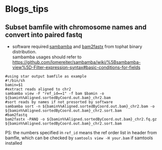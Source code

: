 # Blogs_tips
## Subset bamfile with chromosome names and convert into paired fastq  
* software required:[sambamba](https://github.com/lomereiter/sambamba) and [bam2fastx](https://github.com/infphilo/tophat) from tophat binary distribution.<br>
sambamba usages should refer to https://github.com/lomereiter/sambamba/wiki/%5Bsambamba-view%5D-Filter-expression-syntax#basic-conditions-for-fields

```shell 
#using star output bamfile as example 
#!/bin/sh
bamin=$1
#extract reads aligned to chr2
sambamba view -F "ref_id==1" -f bam $bamin -o ${bamin%%Aligned.sortedByCoord.out.bam}_chr2.bam
#sort reads by names if not presorted by software
sambamba sort -n ${bamin%%Aligned.sortedByCoord.out.bam}_chr2.bam -o ${bamin%%Aligned.sortedByCoord.out.bam}_chr2.sort.bam
#bam2fastq
bam2fastx -PANQ -o ${bamin%%Aligned.sortedByCoord.out.bam}_chr2.fq.gz ${bamin%%Aligned.sortedByCoord.out.bam}_chr2.sort.bam

```
PS: the numbers specified in `ref_id` means the ref order list in header from bamfle, which can be checked by `samtools view -H your.bam` if samtools installed 
